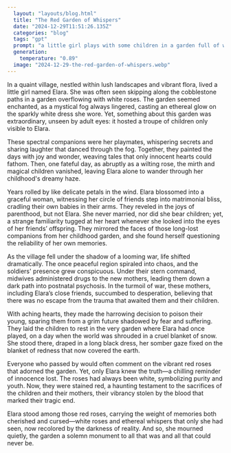 ```yaml
---
  layout: "layouts/blog.html"
  title: "The Red Garden of Whispers"
  date: "2024-12-29T11:51:26.135Z"
  categories: "blog"
  tags: "gpt"
  prompt: "a little girl plays with some children in a garden full of white roses. she wore a pretty sparkly white dress. the day was sunny but foggy.\r\n-no one can see these children except her\r\n-one day these children disappear and she never sees them again. \r\n\r\n-she grows up\r\n-she watches all her friends get married and have children. except for her. \r\n-her friend’s children all look exactly like the children she played with as a little girl (the ones that disappeared). she thought her mind was playing tricks on her and her memories were wrong\r\n\r\n-her friends all have post natal psychosis after the midwives give them drugs as ordered by soldiers\r\n-a war breaks out. she and her friends all lose their homes and end up in serious poverty. the soldiers want to hurt the mothers/children and send them off to concentration camps to be tortured \r\n-the mothers felt like they had no choice but to kill themselves and their children (so they won’t have to put up with the trauma of being alive in the future)\r\n-they successfully killed their children with poison and buried them in a garden\r\n\r\n-it was the same garden the woman played in as a little girl. it was a freezing snowy day. she stood there in a long black dress and a sad expression on her face like she was there for a funeral. everyone thought the roses in this garden were red. but she was the only one who knew the roses were always white. they’re red now because they were covered in the children’s blood. there were many red roses."
  generation: 
    temperature: "0.89"
  image: "2024-12-29-the-red-garden-of-whispers.webp"
---
```

In a quaint village, nestled within lush landscapes and vibrant flora, lived a little girl named Elara. She was often seen skipping along the cobblestone paths in a garden overflowing with white roses. The garden seemed enchanted, as a mystical fog always lingered, casting an ethereal glow on the sparkly white dress she wore. Yet, something about this garden was extraordinary, unseen by adult eyes: it hosted a troupe of children only visible to Elara.

These spectral companions were her playmates, whispering secrets and sharing laughter that danced through the fog. Together, they painted the days with joy and wonder, weaving tales that only innocent hearts could fathom. Then, one fateful day, as abruptly as a wilting rose, the mirth and magical children vanished, leaving Elara alone to wander through her childhood's dreamy haze.

Years rolled by like delicate petals in the wind. Elara blossomed into a graceful woman, witnessing her circle of friends step into matrimonial bliss, cradling their own babies in their arms. They reveled in the joys of parenthood, but not Elara. She never married, nor did she bear children; yet, a strange familiarity tugged at her heart whenever she looked into the eyes of her friends’ offspring. They mirrored the faces of those long-lost companions from her childhood garden, and she found herself questioning the reliability of her own memories.

As the village fell under the shadow of a looming war, life shifted dramatically. The once peaceful region spiraled into chaos, and the soldiers' presence grew conspicuous. Under their stern command, midwives administered drugs to the new mothers, leading them down a dark path into postnatal psychosis. In the turmoil of war, these mothers, including Elara’s close friends, succumbed to desperation, believing that there was no escape from the trauma that awaited them and their children. 

With aching hearts, they made the harrowing decision to poison their young, sparing them from a grim future shadowed by fear and suffering. They laid the children to rest in the very garden where Elara had once played, on a day when the world was shrouded in a cruel blanket of snow. She stood there, draped in a long black dress, her somber gaze fixed on the blanket of redness that now covered the earth.

Everyone who passed by would often comment on the vibrant red roses that adorned the garden. Yet, only Elara knew the truth—a chilling reminder of innocence lost. The roses had always been white, symbolizing purity and youth. Now, they were stained red, a haunting testament to the sacrifices of the children and their mothers, their vibrancy stolen by the blood that marked their tragic end.

Elara stood among those red roses, carrying the weight of memories both cherished and cursed—white roses and ethereal whispers that only she had seen, now recolored by the darkness of reality. And so, she mourned quietly, the garden a solemn monument to all that was and all that could never be.
